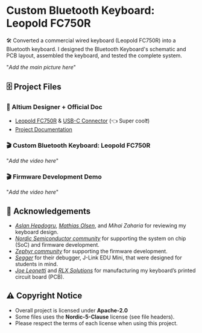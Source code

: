 # Custom Bluetooth Keyboard: Leopold FC750R

🛠️ Converted a commercial wired keyboard (Leopold FC750R) into a Bluetooth keyboard. I designed the Bluetooth Keyboard's schematic and PCB layout, assembled the keyboard, and tested the complete system. 

"*Add the main picture here*"

## 🗄️ Project Files

### 📑 Altium Designer + Official Doc
- <a href="https://personal-viewer.365.altium.com/client/index.html?feature=embed&source=85A6DA05-4A21-4D8C-ACF3-C134DFF70774&activeView=3D">Leopold FC750R</a> & <a href="https://personal-viewer.365.altium.com/client/index.html?feature=embed&source=235BD5DE-8155-44AA-9E0C-20B4551AB35A&activeView=3D">USB-C Connector</a> (👈 Super cool❗️)
- <a href="https://docs.google.com/document/d/1T1kuHEfLhl1W9Vp5NQ1bjV8UXPvdlBXKJn0wyxQ07zg/edit?usp=sharing">Project Documentation</a>


### 🎬 Custom Bluetooth Keyboard: Leopold FC750R 

"*Add the video here*"

### 🎬 Firmware Development Demo 

"*Add the video here*"

## 💐 Acknowledgements

- <a href="https://www.linkedin.com/in/aslan-hepdogru-p-eng-7158011b/">*Aslan Hepdogru*</a>, <a href="https://www.linkedin.com/in/mathols/">*Mathias Olsen*</a>, and *Mihai Zaharia* for reviewing my keyboard design. 
- <a href="https://www.linkedin.com/company/nordic-semiconductor/">*Nordic Semiconductor community*</a> for supporting the system on chip (SoC) and firmware development.
- <a href="https://www.linkedin.com/company/the-zephyr-project/">*Zephyr community*</a> for supporting the firmware development.
-  <a href="https://www.linkedin.com/company/segger-microcontroller/">*Segger*</a> for their debugger, J-Link EDU Mini, that were designed for students in mind. 
- <a href="https://www.linkedin.com/in/joe-leonetti-b348508/">*Joe Leonetti*</a> and <a href="https://www.linkedin.com/company/rlx-solutions-inc./">*RLX Solutions*</a> for manufacturing my keyboard’s printed circuit board (PCB). 


## ⚠️ Copyright Notice

- Overall project is licensed under **Apache-2.0**
- Some files uses the **Nordic-5-Clause** license (see file headers).
- Please respect the terms of each license when using this project.
